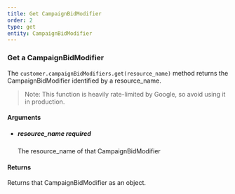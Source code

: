 ```yaml
---
title: Get CampaignBidModifier 
order: 2
type: get
entity: CampaignBidModifier 
---
```


### Get a CampaignBidModifier 

The `customer.campaignBidModifiers.get(resource_name)` method returns the CampaignBidModifier identified by a resource_name. 

> Note: This function is heavily rate-limited by Google, so avoid using it in production.


#### Arguments

- 	##### resource_name _required_
	The resource_name of that CampaignBidModifier


#### Returns

Returns that CampaignBidModifier as an object.
